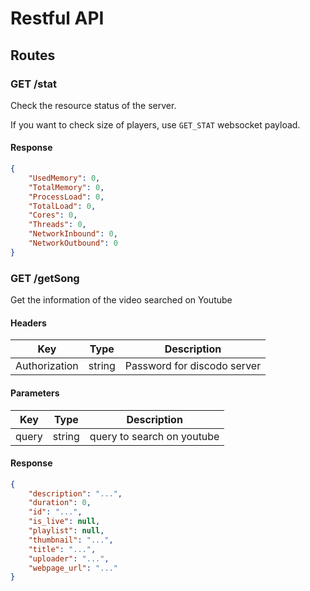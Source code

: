 # Restful API

## Routes

### GET /stat

Check the resource status of the server.

If you want to check size of players, use `GET_STAT` websocket payload.

#### Response

```json
{
    "UsedMemory": 0,
    "TotalMemory": 0,
    "ProcessLoad": 0,
    "TotalLoad": 0,
    "Cores": 0,
    "Threads": 0,
    "NetworkInbound": 0,
    "NetworkOutbound": 0
}
```

### GET /getSong

Get the information of the video searched on Youtube

#### Headers

|Key|Type|Description|
|---|----|-----------|
|Authorization|string|Password for discodo server|

#### Parameters

|Key|Type|Description|
|---|----|-----------|
|query|string|query to search on youtube|

#### Response

```json
{
    "description": "...",
    "duration": 0,
    "id": "...",
    "is_live": null,
    "playlist": null,
    "thumbnail": "...",
    "title": "...",
    "uploader": "...",
    "webpage_url": "..."
}
```